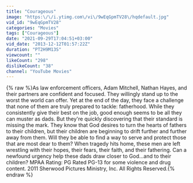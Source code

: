 ```yaml
---
title: "Courageous"
image: "https:\/\/i.ytimg.com\/vi\/9wEqGpmTV28\/hqdefault.jpg"
vid_id: "9wEqGpmTV28"
categories: "Movies"
tags: ["Courageous"]
date: "2021-09-29T17:04:51+03:00"
vid_date: "2013-12-12T01:57:22Z"
duration: "PT2H9M13S"
viewcount: ""
likeCount: "298"
dislikeCount: "38"
channel: "YouTube Movies"
---
```

{% raw %}As law enforcement officers, Adam Mitchell, Nathan Hayes, and their partners are confident and focused. They willingly stand up to the worst the world can offer. Yet at the end of the day, they face a challenge that none of them are truly prepared to tackle: fatherhood. While they consistently give their best on the job, good enough seems to be all they can muster as dads. But they're quickly discovering that their standard is missing the mark. They know that God desires to turn the hearts of fathers to their children, but their children are beginning to drift further and further away from them. Will they be able to find a way to serve and protect those that are most dear to them? When tragedy hits home, these men are left wrestling with their hopes, their fears, their faith, and their fathering. Can a newfound urgency help these dads draw closer to God...and to their children? MPAA Rating: PG Rated PG-13 for some violence and drug content. 2011 Sherwood Pictures Ministry, Inc. All Rights Reserved.{% endraw %}
